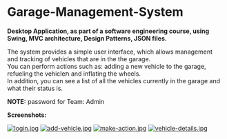 # Garage-Management-System

**Desktop Application, as part of a software engineering course, using Swing, MVC architecture, Design Patterns, JSON files.** <br>

The system provides a simple user interface, which allows management and tracking of vehicles that are in the the garage.<br>
You can perform actions such as: adding a new vehicle to the garage, refueling the vehicleת and inflating the wheels.<br>
In addition, you can see a list of all the vehicles currently in the garage and what their status is.

**NOTE:** password for Team: Admin <br/>

**Screenshots:** <br/>

[![login.jpg](https://i.postimg.cc/mkPrkhmT/login.jpg)](https://postimg.cc/wRdzbxKr)
[![add-vehicle.jpg](https://i.postimg.cc/Jn6nRjcT/add-vehicle.jpg)](https://postimg.cc/PpDh4p7Z)
[![make-action.jpg](https://i.postimg.cc/6qFpvwPn/make-action.jpg)](https://postimg.cc/jnQTVVtS)
[![vehicle-details.jpg](https://i.postimg.cc/XNPJhcvq/vehicle-details.jpg)](https://postimg.cc/Dmqn4GL3)


